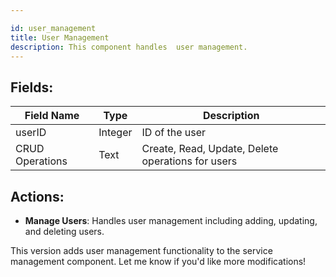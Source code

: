 ```yaml
---

id: user_management  
title: User Management  
description: This component handles  user management.  
---
```


## Fields:

| Field Name     | Type    | Description                              |
|----------------|---------|------------------------------------------|
| userID      | Integer | ID of the user                        |
| CRUD Operations| Text    | Create, Read, Update, Delete operations for   users |

## Actions:
 
- **Manage Users**: Handles user management including adding, updating, and deleting users.

This version adds user management functionality to the service management component. Let me know if you'd like more modifications!